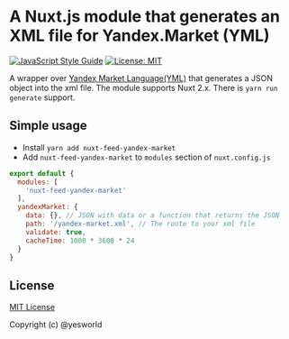 # A Nuxt.js module that generates an XML file for Yandex.Market (YML)
[![JavaScript Style Guide](https://img.shields.io/badge/code_style-standard-brightgreen.svg)](https://standardjs.com)
[![License: MIT](https://img.shields.io/badge/License-MIT-blue.svg)](https://opensource.org/licenses/MIT)

A wrapper over [Yandex Market Language(YML)](https://github.com/LotusTM/yandex-market-language) that generates a JSON object into the xml file. The module supports Nuxt 2.x. There is `yarn run generate` support. 

## Simple usage

- Install `yarn add nuxt-feed-yandex-market`
- Add `nuxt-feed-yandex-market` to `modules` section of `nuxt.config.js`

```js
export default {
  modules: [
    'nuxt-feed-yandex-market'
  ],
  yandexMarket: {
    data: {}, // JSON with data or a function that returns the JSON 
    path: '/yandex-market.xml', // The route to your xml file
    validate: true,
    cacheTime: 1000 * 3600 * 24 
  }
}
```

## License

[MIT License](./LICENSE)

Copyright (c) @yesworld
